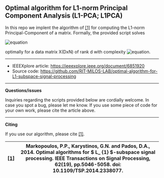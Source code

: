 ## Optimal algorithm for L1-norm Principal Component Analysis (L1-PCA; L1PCA)

In this repo we implent the algorithm of [[1]](https://ieeexplore.ieee.org/document/6851920) for computing the L1-norm Principal-Component of a matrix. 
Formally, the provided script solves 

![equation](https://latex.codecogs.com/svg.image?\mathbf{Q}_{L1}&space;=&space;\underset{\mathbf{Q}&space;\in&space;\mathbb{R}^{D\times&space;K},&space;\mathbf{Q}^T\mathbf{Q}&space;=&space;\mathbf{I}_{K}&space;}{\rm&space;argmax}&space;||\mathbf{Q}^T&space;\mathbf{X}||_{1,1})

optimally for a data matrix X(DxN) of rank d with complexity ![equation](https://latex.codecogs.com/svg.image?\mathcal{O}(N^{DK-K&plus;1})).

---
* IEEEXplore article: https://ieeexplore.ieee.org/document/6851920
* Source code: https://github.com/RIT-MILOS-LAB/optimal-algorithm-for-L1-subspace-signal-processing
---
**Questions/issues**

Inquiries regarding the scripts provided below are cordially welcome. In case you spot a bug, please let me know. If you use some piece of code for your own work, please cite the article above.

---
**Citing**

If you use our algorithm, please cite [[1]](https://ieeexplore.ieee.org/document/6851920).

|[[1]](https://ieeexplore.ieee.org/document/6851920)|Markopoulos, P.P., Karystinos, G.N. and Pados, D.A., 2014. Optimal algorithms for $ L_ {1} $-subspace signal processing. IEEE Transactions on Signal Processing, 62(19), pp.5046-5058. doi: 10.1109/TSP.2014.2338077.|
|-----|--------|
